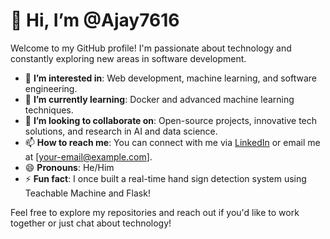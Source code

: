 # 👋 Hi, I’m @Ajay7616

Welcome to my GitHub profile! I'm passionate about technology and constantly exploring new areas in software development.

- 👀 **I’m interested in**: Web development, machine learning, and software engineering.
- 🌱 **I’m currently learning**: Docker and advanced machine learning techniques.
- 💞️ **I’m looking to collaborate on**: Open-source projects, innovative tech solutions, and research in AI and data science.
- 📫 **How to reach me**: You can connect with me via [LinkedIn](https://www.linkedin.com/in/ajay-kumar-uthaya-kumar/) or email me at [your-email@example.com].
- 😄 **Pronouns**: He/Him
- ⚡ **Fun fact**: I once built a real-time hand sign detection system using Teachable Machine and Flask!

Feel free to explore my repositories and reach out if you'd like to work together or just chat about technology!

<!---
Ajay7616/Ajay7616 is a ✨ special ✨ repository because its `README.md` (this file) appears on your GitHub profile.
You can click the Preview link to take a look at your changes.
--->

